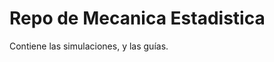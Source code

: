 # Repo de Mecanica Estadistica

Contiene las simulaciones, y las guías.

<!-- ## Algunos Links útiles -->

<!-- ### Lista de reproducción con videos de probabilidad y estadística

https://www.youtube.com/playlist?list=PLJYfKkXe64aw4bU3ZV8-IK9n_tk2Cl9Bo -->

<!-- ### Ejemplo importante de conteo con varios casos (minuto 31)   
https://youtu.be/L0k8vHyX8jc?t=1860 -->

<!-- ### Lista de reproducción de conteo y combinatoria (videos 28-38)
https://www.youtube.com/watch?v=8JiWWvEoaoc&list=PLDDGPdw7e6Ag1EIznZ-m-qXu4XX3A0cIz&index=28 -->

<!-- ### Problema de banda elastica (Problema 3.8)
https://youtu.be/JsOR7OZvttI?t=7029 (empieza en 1:57:00) -->
